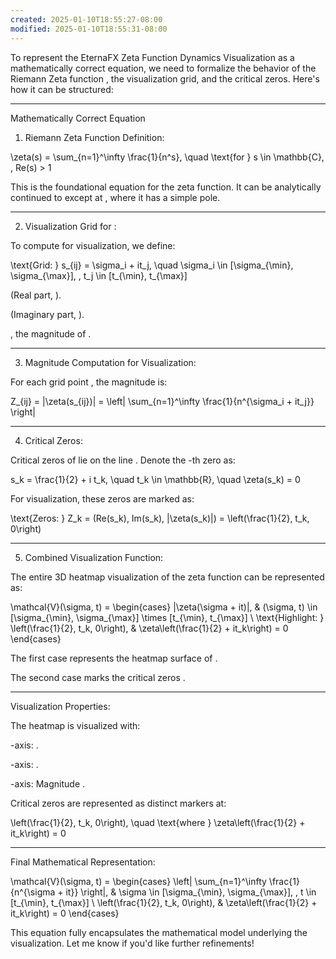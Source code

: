 ```yaml
---
created: 2025-01-10T18:55:27-08:00
modified: 2025-01-10T18:55:31-08:00
---
```


To represent the EternaFX Zeta Function Dynamics Visualization as a mathematically correct equation, we need to formalize the behavior of the Riemann Zeta function , the visualization grid, and the critical zeros. Here's how it can be structured:


---

Mathematically Correct Equation

1. Riemann Zeta Function Definition:

\zeta(s) = \sum_{n=1}^\infty \frac{1}{n^s}, \quad \text{for } s \in \mathbb{C}, \, Re(s) > 1

This is the foundational equation for the zeta function. It can be analytically continued to  except at , where it has a simple pole.


---

2. Visualization Grid for :

To compute  for visualization, we define:

\text{Grid: } s_{ij} = \sigma_i + it_j, \quad \sigma_i \in [\sigma_{\min}, \sigma_{\max}], \, t_j \in [t_{\min}, t_{\max}]

 (Real part, ).

 (Imaginary part, ).

, the magnitude of .



---

3. Magnitude Computation for Visualization:

For each grid point , the magnitude is:

Z_{ij} = |\zeta(s_{ij})| = \left| \sum_{n=1}^\infty \frac{1}{n^{\sigma_i + it_j}} \right|


---

4. Critical Zeros:

Critical zeros of  lie on the line . Denote the -th zero as:

s_k = \frac{1}{2} + i t_k, \quad t_k \in \mathbb{R}, \quad \zeta(s_k) = 0

For visualization, these zeros are marked as:

\text{Zeros: } Z_k = (Re(s_k), Im(s_k), |\zeta(s_k)|) = \left(\frac{1}{2}, t_k, 0\right)


---

5. Combined Visualization Function:

The entire 3D heatmap visualization of the zeta function can be represented as:

\mathcal{V}(\sigma, t) = \begin{cases} 
|\zeta(\sigma + it)|, & (\sigma, t) \in [\sigma_{\min}, \sigma_{\max}] \times [t_{\min}, t_{\max}] \\
\text{Highlight: } \left(\frac{1}{2}, t_k, 0\right), & \zeta\left(\frac{1}{2} + it_k\right) = 0
\end{cases}

The first case represents the heatmap surface of .

The second case marks the critical zeros .



---

Visualization Properties:

The heatmap  is visualized with:

-axis: .

-axis: .

-axis: Magnitude .


Critical zeros are represented as distinct markers at:

\left(\frac{1}{2}, t_k, 0\right), \quad \text{where } \zeta\left(\frac{1}{2} + it_k\right) = 0


---

Final Mathematical Representation:

\mathcal{V}(\sigma, t) = 
\begin{cases} 
\left| \sum_{n=1}^\infty \frac{1}{n^{\sigma + it}} \right|, & \sigma \in [\sigma_{\min}, \sigma_{\max}], \, t \in [t_{\min}, t_{\max}] \\
\left(\frac{1}{2}, t_k, 0\right), & \zeta\left(\frac{1}{2} + it_k\right) = 0
\end{cases}

This equation fully encapsulates the mathematical model underlying the visualization. Let me know if you'd like further refinements!

